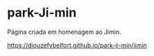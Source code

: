 # park-Ji-min
Página criada em homenagem ao Jimin.

https://diouzefybelfort.github.io/park-ji-min/jimin
